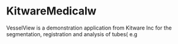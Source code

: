 # KitwareMedicalw
VesselView is a demonstration application from Kitware Inc for the segmentation, registration and analysis of tubes( e.g
